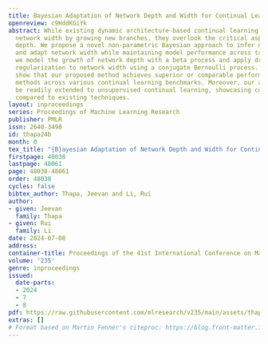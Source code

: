 ```yaml
---
title: Bayesian Adaptation of Network Depth and Width for Continual Learning
openreview: c9HddKGiYk
abstract: While existing dynamic architecture-based continual learning methods adapt
  network width by growing new branches, they overlook the critical aspect of network
  depth. We propose a novel non-parametric Bayesian approach to infer network depth
  and adapt network width while maintaining model performance across tasks. Specifically,
  we model the growth of network depth with a beta process and apply drop-connect
  regularization to network width using a conjugate Bernoulli process. Our results
  show that our proposed method achieves superior or comparable performance with state-of-the-art
  methods across various continual learning benchmarks. Moreover, our approach can
  be readily extended to unsupervised continual learning, showcasing competitive performance
  compared to existing techniques.
layout: inproceedings
series: Proceedings of Machine Learning Research
publisher: PMLR
issn: 2640-3498
id: thapa24b
month: 0
tex_title: "{B}ayesian Adaptation of Network Depth and Width for Continual Learning"
firstpage: 48038
lastpage: 48061
page: 48038-48061
order: 48038
cycles: false
bibtex_author: Thapa, Jeevan and Li, Rui
author:
- given: Jeevan
  family: Thapa
- given: Rui
  family: Li
date: 2024-07-08
address:
container-title: Proceedings of the 41st International Conference on Machine Learning
volume: '235'
genre: inproceedings
issued:
  date-parts:
  - 2024
  - 7
  - 8
pdf: https://raw.githubusercontent.com/mlresearch/v235/main/assets/thapa24b/thapa24b.pdf
extras: []
# Format based on Martin Fenner's citeproc: https://blog.front-matter.io/posts/citeproc-yaml-for-bibliographies/
---
```


